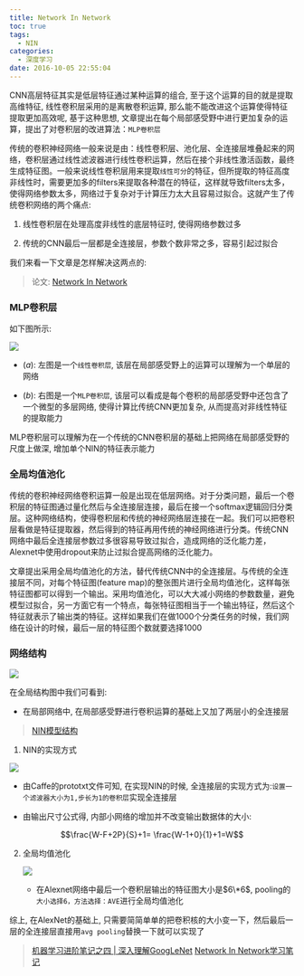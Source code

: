 ```yaml
---
title: Network In Network
toc: true
tags:
  - NIN
categories:
  - 深度学习
date: 2016-10-05 22:55:04
---
```

CNN高层特征其实是低层特征通过某种运算的组合, 至于这个运算的目的就是提取高维特征, 线性卷积层采用的是离散卷积运算, 那么能不能改进这个运算使得特征提取更加高效呢, 基于这种思想, 文章提出在每个局部感受野中进行更加复杂的运算，提出了对卷积层的改进算法：`MLP卷积层`

<!--more-->

传统的卷积神经网络一般来说是由：线性卷积层、池化层、全连接层堆叠起来的网络，卷积层通过线性滤波器进行线性卷积运算，然后在接个非线性激活函数，最终生成特征图。一般来说线性卷积层用来提取`线性可分`的特征，但所提取的特征高度非线性时，需要更加多的filters来提取各种潜在的特征，这样就导致filters太多，使得网络参数太多，网络过于复杂对于计算压力太大且容易过拟合。这就产生了传统卷积网络的两个痛点:

1. 线性卷积层在处理高度非线性的底层特征时, 使得网络参数过多

2. 传统的CNN最后一层都是全连接层，参数个数非常之多，容易引起过拟合

我们来看一下文章是怎样解决这两点的:

> 论文: [Network In Network](https://arxiv.org/abs/1312.4400)

### **MLP卷积层**

如下图所示:

![](/img/Network-In-Network/mlpconv.PNG)

- $(a)$: 左图是一个`线性卷积层`, 该层在局部感受野上的运算可以理解为一个单层的网络

- $(b)$: 右图是一个`MLP卷积层`, 该层可以看成是每个卷积的局部感受野中还包含了一个微型的多层网络, 使得计算比传统CNN更加复杂, 从而提高对非线性特征的提取能力

MLP卷积层可以理解为在一个传统的CNN卷积层的基础上把网络在局部感受野的尺度上做深, 增加单个NIN的特征表示能力

### **全局均值池化**

传统的卷积神经网络卷积运算一般是出现在低层网络。对于分类问题，最后一个卷积层的特征图通过量化然后与全连接层连接，最后在接一个softmax逻辑回归分类层。这种网络结构，使得卷积层和传统的神经网络层连接在一起。我们可以把卷积层看做是特征提取器，然后得到的特征再用传统的神经网络进行分类。传统CNN网络中最后全连接层参数过多很容易导致过拟合，造成网络的泛化能力差，Alexnet中使用dropout来防止过拟合提高网络的泛化能力。

文章提出采用全局均值池化的方法，替代传统CNN中的全连接层。与传统的全连接层不同，对每个特征图(feature map)的整张图片进行全局均值池化，这样每张特征图都可以得到一个输出。采用均值池化，可以大大减小网络的参数数量，避免模型过拟合，另一方面它有一个特点，每张特征图相当于一个输出特征，然后这个特征就表示了输出类的特征。这样如果我们在做1000个分类任务的时候，我们网络在设计的时候，最后一层的特征图个数就要选择1000

### **网络结构**

![](/img/Network-In-Network/overall.PNG)

在全局结构图中我们可看到:

- 在局部网络中, 在局部感受野进行卷积运算的基础上又加了两层小的全连接层

> [NIN模型结构](http://ethereon.github.io/netscope/#/gist/3b7a2e24b94158dfafa159b288fa75dc)

1. NIN的实现方式

  ![](/img/Network-In-Network/cccp1.PNG)

  - 由Caffe的prototxt文件可知, 在实现NIN的时候, 全连接层的实现方式为:`设置一个滤波器大小为1,步长为1的卷积层`实现全连接层

  - 由输出尺寸公式得, 内部小网络的增加并不改变输出数据体的大小:

  $$\frac{W-F+2P}{S}+1= \frac{W-1+0}{1}+1=W$$
 
2. 全局均值池化

   ![](/img/Network-In-Network/pool.PNG)
   
   - 在Alexnet网络中最后一个卷积层输出的特征图大小是$6\*6$, pooling的`大小选择6，方法选择：AVE`进行全局均值池化

综上, 在AlexNet的基础上, 只需要简简单单的把卷积核的大小变一下，然后最后一层的全连接层直接用`avg pooling`替换一下就可以实现了

> [机器学习进阶笔记之四 | 深入理解GoogLeNet](https://zhuanlan.zhihu.com/p/22817228)
> [Network In Network学习笔记](http://blog.csdn.net/hjimce/article/details/50458190)
